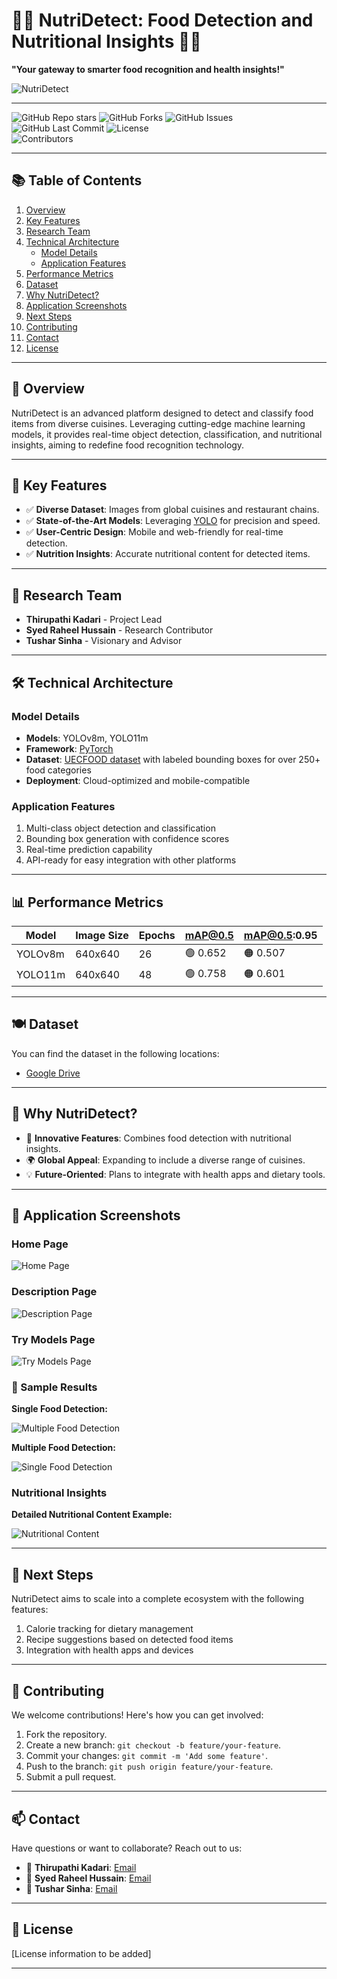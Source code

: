 # 🍔🍟 NutriDetect: Food Detection and Nutritional Insights 🍞🍕  
**"Your gateway to smarter food recognition and health insights!"**

<div>
  <img src="/Images/NutriDetect.png" alt="NutriDetect" />
</div>

---

![GitHub Repo stars](https://img.shields.io/github/stars/Thirupathi-Kadari/Nutridetect?style=social)
![GitHub Forks](https://img.shields.io/github/forks/Thirupathi-Kadari/Nutridetect?style=social)
![GitHub Issues](https://img.shields.io/github/issues/Thirupathi-Kadari/Nutridetect)
![GitHub Last Commit](https://img.shields.io/github/last-commit/Thirupathi-Kadari/Nutridetect)
![License](https://img.shields.io/badge/license-MIT-blue.svg)  
![Contributors](https://img.shields.io/github/contributors/Thirupathi-Kadari/NutriDetect) 

---

## 📚 Table of Contents
1. [Overview](#-overview)
2. [Key Features](#-key-features)
3. [Research Team](#-research-team)
4. [Technical Architecture](#-technical-architecture)
    - [Model Details](#model-details)
    - [Application Features](#application-features)
5. [Performance Metrics](#-performance-metrics)
6. [Dataset](#-dataset)
7. [Why NutriDetect?](#-why-nutridetect)
8. [Application Screenshots](#-application-screenshots)
9. [Next Steps](#-next-steps)
10. [Contributing](#-contributing)
11. [Contact](#-contact)
12. [License](#-license)

---

## 🍴 Overview  
NutriDetect is an advanced platform designed to detect and classify food items from diverse cuisines. Leveraging cutting-edge machine learning models, it provides real-time object detection, classification, and nutritional insights, aiming to redefine food recognition technology.

---

## 🔬 Key Features  
- ✅ **Diverse Dataset**: Images from global cuisines and restaurant chains.  
- ✅ **State-of-the-Art Models**: Leveraging [YOLO](https://docs.ultralytics.com/) for precision and speed.  
- ✅ **User-Centric Design**: Mobile and web-friendly for real-time detection.  
- ✅ **Nutrition Insights**: Accurate nutritional content for detected items.  

---

## 👥 Research Team  
- **Thirupathi Kadari** - Project Lead  
- **Syed Raheel Hussain** - Research Contributor  
- **Tushar Sinha** - Visionary and Advisor  

---

## 🛠 Technical Architecture  

### Model Details  
- **Models**: YOLOv8m, YOLO11m  
- **Framework**: [PyTorch](https://pytorch.org/)  
- **Dataset**: [UECFOOD dataset](https://drive.google.com/drive/folders/14rJclN97hZqe6bmGkTjnvPaDBBIF4v5w) with labeled bounding boxes for over 250+ food categories  
- **Deployment**: Cloud-optimized and mobile-compatible  

### Application Features  
1. Multi-class object detection and classification  
2. Bounding box generation with confidence scores  
3. Real-time prediction capability  
4. API-ready for easy integration with other platforms  

---

## 📊 Performance Metrics  

| Model    | Image Size | Epochs | **mAP@0.5** | **mAP@0.5:0.95** |
|----------|------------|--------|-------------|------------------|
| YOLOv8m  | 640x640    | 26     | 🟢 0.652    | 🟠 0.507         |
| YOLO11m  | 640x640    | 48     | 🟢 0.758    | 🟠 0.601         |

---

## 🍽 Dataset  
You can find the dataset in the following locations:  
- [Google Drive](https://drive.google.com/drive/folders/14rJclN97hZqe6bmGkTjnvPaDBBIF4v5w)

---

## 🤔 Why NutriDetect?  
- 🌟 **Innovative Features**: Combines food detection with nutritional insights.  
- 🌍 **Global Appeal**: Expanding to include a diverse range of cuisines.  
- 💡 **Future-Oriented**: Plans to integrate with health apps and dietary tools.  

---

## 📱 Application Screenshots  

### Home Page  
<div>
  <img src="./Images/Home_page.png" alt="Home Page" >
</div>

### Description Page  
<div>
  <img src="./Images/Description_page.png" alt="Description Page" >
</div>

### Try Models Page  
<div>
  <img src="./Images/Try_models.png" alt="Try Models Page" >
</div>

### 🍔 Sample Results  

**Single Food Detection:**  
<div>
  <img src="./Images/Prediction_2.png" alt="Multiple Food Detection" >
  
</div>

**Multiple Food Detection:**  
<div>
  <img src="./Images/Prediction_1.png" alt="Single Food Detection" >
</div>

### Nutritional Insights  
**Detailed Nutritional Content Example:**  
<div>
  <img src="./Images/Nutritional_content.png" alt="Nutritional Content">
</div>

---

## 🔗 Next Steps  
NutriDetect aims to scale into a complete ecosystem with the following features:  
1. Calorie tracking for dietary management  
2. Recipe suggestions based on detected food items  
3. Integration with health apps and devices  

---

## 🤝 Contributing  
We welcome contributions! Here's how you can get involved:  
1. Fork the repository.  
2. Create a new branch: `git checkout -b feature/your-feature`.  
3. Commit your changes: `git commit -m 'Add some feature'`.  
4. Push to the branch: `git push origin feature/your-feature`.  
5. Submit a pull request.  

---

## 📫 Contact  
Have questions or want to collaborate? Reach out to us:  
- 📧 **Thirupathi Kadari**: [Email](mailto:thirupathi.kadari986@gmail.com)  
- 📧 **Syed Raheel Hussain**: [Email](mailto:Sayedraheel1995@gmail.com)  
- 📧 **Tushar Sinha**: [Email](mailto:tsr@justsync.ai)  

---

## 📃 License  
[License information to be added]  

---
